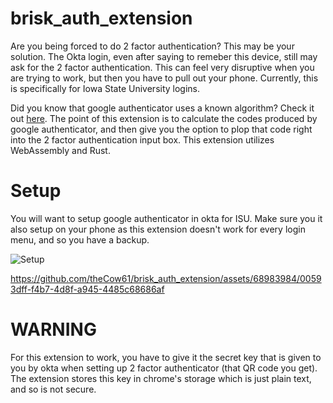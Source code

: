 # brisk_auth_extension

Are you being forced to do 2 factor authentication? This may be your solution. The Okta login, even after saying to remeber this device, still may ask for the 2 factor authentication. This can feel very disruptive when you are trying to work, but
then you have to pull out your phone. Currently, this is specifically for Iowa State University logins.


Did you know that google authenticator uses a known algorithm? Check it out [here](https://datatracker.ietf.org/doc/html/rfc4226#section-5). The point of this extension is to calculate the codes produced by google authenticator, and then give you the option to plop that code right into the 2 factor authentication input box.
This extension utilizes WebAssembly and Rust.

# Setup
You will want to setup google authenticator in okta for ISU. Make sure you it also setup on your phone as this extension doesn't work for every login menu, and so you have a backup.

![Setup](https://github.com/theCow61/brisk_auth_extension/assets/68983984/aa0f3e11-2518-4ba0-9a8e-3cdcb0631971)


https://github.com/theCow61/brisk_auth_extension/assets/68983984/00593dff-f4b7-4d8f-a945-4485c68686af





# WARNING
For this extension to work, you have to give it the secret key that is given to you by okta when setting up 2 factor authenticator (that QR code you get). The extension stores this key in chrome's storage which is just plain text, and so is not
secure.


